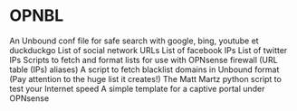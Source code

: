 # OPNBL
An Unbound conf file for safe search with google, bing, youtube et duckduckgo
List of social network URLs
List of facebook IPs
List of twitter IPs
Scripts to fetch and format lists for use with OPNsense firewall (URL table (IPs) aliases)
A script to fetch blacklist domains in Unbound format (Pay attention to the huge list it creates!)
The Matt Martz python script to test your Internet speed
A simple template for a captive portal under OPNsense
